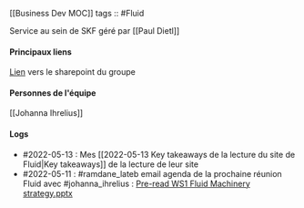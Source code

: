 [[Business Dev MOC]]
tags :: #Fluid

Service au sein de SKF géré par [[Paul Dietl]]

#### Principaux liens
[Lien](https://skfgroup.sharepoint.com/sites/cs-fluid-machinery/SitePages/QUICK-START-(Fluid-Portal-Key-Links).aspx) vers le sharepoint du groupe


#### Personnes de l'équipe
[[Johanna Ihrelius]]


#### Logs
- #2022-05-13 : Mes [[2022-05-13 Key takeaways de la lecture du site de Fluid|Key takeaways]] de la lecture de leur site
- #2022-05-11 : #ramdane_lateb email agenda de la prochaine réunion Fluid avec #johanna_ihrelius :  [Pre-read WS1 Fluid Machinery strategy.pptx](file:///C%3A%5CUsers%5CBOUCULAT%5COneDrive%20-%20SKF%5CDocuments%5C2022%5CTravail%5C21%20Business%20Dvpt%5C220%20Fluid%5CPre-read%20WS1%20Fluid%20Machinery%20strategy.pptx)